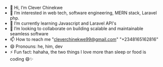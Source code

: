 - 👋 Hi, I’m Clever Chinekwe
- 👀 I’m interested in web tech, software engineering, MERN stack, Laravel php.
- 🌱 I’m currently learning Javascript and Laravel API's
- 💞️ I’m looking to collaborate on building scalable and maintainable seamless software
- 📫 How to reach me "cleverchinekwe99@gmail.com" "+2348165162816"
- 😄 Pronouns: he, him, dev
- ⚡ Fun fact: hahaha, the two things I love more than sleep or food is coding 😄✨

<!---
codewithclever/codewithclever is a ✨ special ✨ repository because its `README.md` (this file) appears on your GitHub profile.
You can click the Preview link to take a look at your changes.
--->
